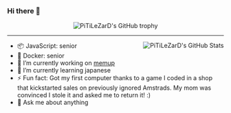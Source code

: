 ### Hi there 👋

<!--
**PiTiLeZarD/PiTiLeZarD** is a ✨ _special_ ✨ repository because its `README.md` (this file) appears on your GitHub profile.

Here are some ideas to get you started:

- 🔭 I’m currently working on ...
- 🌱 I’m currently learning ...
- 👯 I’m looking to collaborate on ...
- 🤔 I’m looking for help with ...
- 💬 Ask me about ...
- 📫 How to reach me: ...
- 😄 Pronouns: ...
- ⚡ Fun fact: ...
-->

<div align="center">
  <img src="https://github-profile-trophy.vercel.app/?username=PiTiLeZarD&column=-1" alt="PiTiLeZarD's GitHub trophy">
</div>

<hr>

<img align="right" src="https://github-readme-stats.vercel.app/api?username=PiTiLeZarD&count_private=true&show_icons=true&theme=buefy" alt="PiTiLeZarD's GitHub Stats">

- 📦 JavaScript: senior
- 🦈 Docker: senior
- 🔭 I’m currently working on [memup](https://github.com/PiTiLeZarD/memup)
- 🌱 I’m currently learning japanese
- ⚡ Fun fact: Got my first computer thanks to a game I coded in a shop that kickstarted sales on previously ignored Amstrads. My mom was convinced I stole it and asked me to return it! :)
- 💬 Ask me about anything
